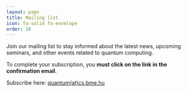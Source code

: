 ```yaml
---
layout: page
title: Mailing list
icon: fa-solid fa-envelope
order: 10
---
```


Join our mailing list to stay informed about the latest news, upcoming seminars, and other events related to quantum computing.

To complete your subscription, you **must click on the link in the confirmation email**.

Subscribe here: [quantum(at)cs.bme.hu](https://www.cs.bme.hu/mailman3/postorius/lists/quantum.cs.bme.hu/)
